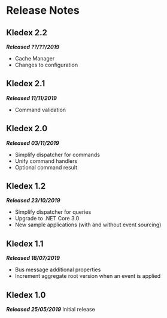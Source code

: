 # Release Notes

## Kledex 2.2
_**Released ??/??/2019**_
- Cache Manager
- Changes to configuration

## Kledex 2.1
_**Released 11/11/2019**_
- Command validation

## Kledex 2.0
_**Released 03/11/2019**_
- Simplify dispatcher for commands
- Unify command handlers
- Optional command result

## Kledex 1.2
_**Released 23/10/2019**_
- Simplify dispatcher for queries
- Upgrade to .NET Core 3.0
- New sample applications (with and without event sourcing)

## Kledex 1.1
_**Released 18/07/2019**_
- Bus message additional properties
- Increment aggregate root version when an event is applied

## Kledex 1.0
_**Released 25/05/2019**_
Initial release